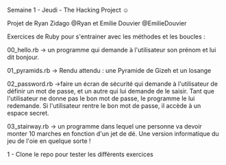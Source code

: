Semaine 1 - Jeudi - The Hacking Project ☺ 

Projet de Ryan Zidago @Ryan et Emilie Douvier @EmilieDouvier

Exercices de Ruby pour s'entrainer avec les méthodes et les boucles : 

00_hello.rb -> un programme qui demande à l'utilisateur son prénom et lui dit bonjour.

01_pyramids.rb ->  Rendu attendu : une Pyramide de Gizeh et un losange


02_password.rb ->faire un écran de sécurité qui demande à l'utilisateur de définir un mot de passe, et un autre qui lui demande de le saisir.
Tant que l'utilisateur ne donne pas le bon mot de passe, le programme le lui redemande.
Si l'utilisateur rentre le bon mot de passe, il accède à un espace secret.


03_stairway.rb -> un programme dans lequel une personne va devoir monter 10 marches en fonction d'un jet de dé. 
Une version informatique du jeu de l'oie en quelque sorte !

1 - Clone le repo pour tester les différents exercices 



